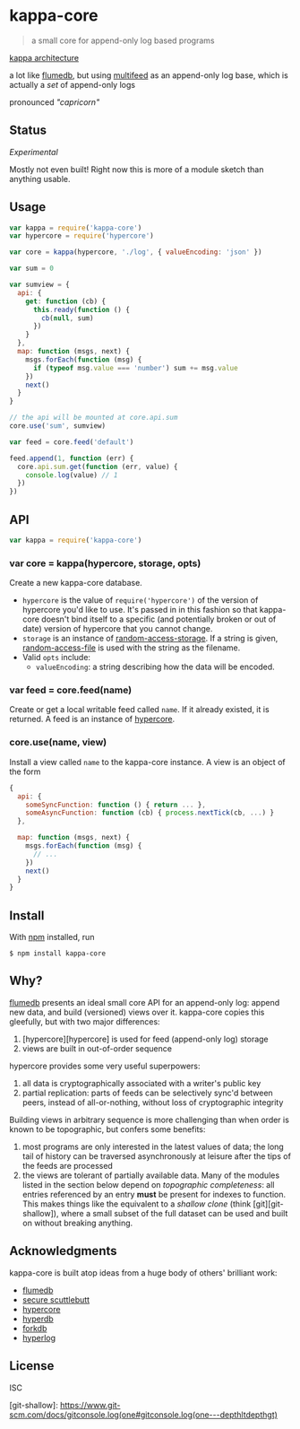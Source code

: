 # kappa-core

> a small core for append-only log based programs

[kappa architecture](http://kappa-architecture.com)

a lot like [flumedb][flumedb], but using
[multifeed](https://github.com/noffle/multifeed) as an append-only log base,
which is actually a *set* of append-only logs

pronounced *"capricorn"*

## Status

*Experimental*

Mostly not even built! Right now this is more of a module sketch than anything
usable.

## Usage

```js
var kappa = require('kappa-core')
var hypercore = require('hypercore')

var core = kappa(hypercore, './log', { valueEncoding: 'json' })

var sum = 0

var sumview = {
  api: {
    get: function (cb) {
      this.ready(function () {
        cb(null, sum)
      })
    }
  },
  map: function (msgs, next) {
    msgs.forEach(function (msg) {
      if (typeof msg.value === 'number') sum += msg.value
    })
    next()
  }
}

// the api will be mounted at core.api.sum
core.use('sum', sumview)

var feed = core.feed('default')

feed.append(1, function (err) {
  core.api.sum.get(function (err, value) {
    console.log(value) // 1
  })
})
```

## API

```js
var kappa = require('kappa-core')
```

### var core = kappa(hypercore, storage, opts)

Create a new kappa-core database.

- `hypercore` is the value of `require('hypercore')` of the version of hypercore
  you'd like to use. It's passed in in this fashion so that kappa-core doesn't
  bind itself to a specific (and potentially broken or out of date) version of
  hypercore that you cannot change.
- `storage` is an instance of
  [random-access-storage](https://github.com/random-access-storage). If a string
  is given,
  [random-access-file](https://github.com/random-access-storage/random-access-storage)
  is used with the string as the filename.
- Valid `opts` include:
  - `valueEncoding`: a string describing how the data will be encoded.

### var feed = core.feed(name)

Create or get a local writable feed called `name`. If it already existed, it is
returned. A feed is an instance of
[hypercore](https://github.com/mafintosh/hypercore).

### core.use(name, view)

Install a view called `name` to the kappa-core instance. A view is an object of
the form

```js
{
  api: {
    someSyncFunction: function () { return ... },
    someAsyncFunction: function (cb) { process.nextTick(cb, ...) }
  },

  map: function (msgs, next) {
    msgs.forEach(function (msg) {
      // ...
    })
    next()
  }
}
```

## Install

With [npm](https://npmjs.org/) installed, run

```
$ npm install kappa-core
```

## Why?

[flumedb][flumedb] presents an ideal small core API for an append-only log:
append new data, and build (versioned) views over it. kappa-core copies this
gleefully, but with two major differences:

1. [hypercore][hypercore] is used for feed (append-only log) storage
2. views are built in out-of-order sequence

hypercore provides some very useful superpowers:

1. all data is cryptographically associated with a writer's public key
2. partial replication: parts of feeds can be selectively sync'd between peers,
instead of all-or-nothing, without loss of cryptographic integrity

Building views in arbitrary sequence is more challenging than when order is
known to be topographic, but confers some benefits:

1. most programs are only interested in the latest values of data; the long tail
of history can be traversed asynchronously at leisure after the tips of the
feeds are processed
2. the views are tolerant of partially available data. Many of the modules
listed in the section below depend on *topographic completeness*: all entries
referenced by an entry **must** be present for indexes to function. This makes
things like the equivalent to a *shallow clone* (think [git][git-shallow]),
where a small subset of the full dataset can be used and built on without
breaking anything.

## Acknowledgments

kappa-core is built atop ideas from a huge body of others' brilliant work:

- [flumedb][flumedb]
- [secure scuttlebutt](http://scuttlebutt.nz)
- [hypercore](https://github.com/mafintosh/hypercore)
- [hyperdb](https://github.com/mafintosh/hyperdb)
- [forkdb](https://github.com/substack/forkdb)
- [hyperlog](https://github.com/mafintosh/hyperlog)

## License

ISC

[flumedb]: https://github.com/flumedb/flumedb
[git-shallow]: https://www.git-scm.com/docs/gitconsole.log(one#gitconsole.log(one---depthltdepthgt)

